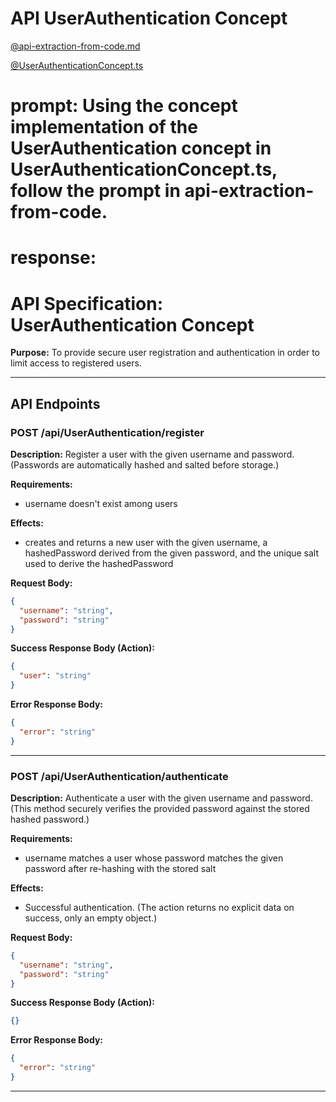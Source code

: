 # API UserAuthentication Concept

[@api-extraction-from-code.md](../../tools/api-extraction-from-code.md)

[@UserAuthenticationConcept.ts](../../../src/concepts/UserAuthentication/UserAuthenticationConcept.ts)

# prompt: Using the concept implementation of the UserAuthentication concept in UserAuthenticationConcept.ts, follow the prompt in api-extraction-from-code.

# response:

# API Specification: UserAuthentication Concept

**Purpose:** To provide secure user registration and authentication in order to limit access to registered users.

---

## API Endpoints

### POST /api/UserAuthentication/register

**Description:** Register a user with the given username and password. (Passwords are automatically hashed and salted before storage.)

**Requirements:**
- username doesn't exist among users

**Effects:**
- creates and returns a new user with the given username, a hashedPassword derived from the given password, and the unique salt used to derive the hashedPassword

**Request Body:**
```json
{
  "username": "string",
  "password": "string"
}
```

**Success Response Body (Action):**
```json
{
  "user": "string"
}
```

**Error Response Body:**
```json
{
  "error": "string"
}
```

---

### POST /api/UserAuthentication/authenticate

**Description:** Authenticate a user with the given username and password. (This method securely verifies the provided password against the stored hashed password.)

**Requirements:**
- username matches a user whose password matches the given password after re-hashing with the stored salt

**Effects:**
- Successful authentication. (The action returns no explicit data on success, only an empty object.)

**Request Body:**
```json
{
  "username": "string",
  "password": "string"
}
```

**Success Response Body (Action):**
```json
{}
```

**Error Response Body:**
```json
{
  "error": "string"
}
```

---